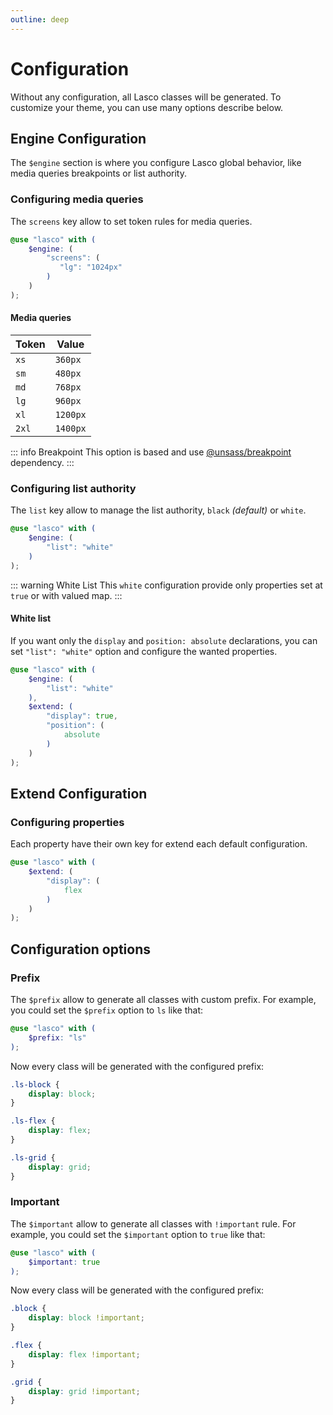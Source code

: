 ```yaml
---
outline: deep
---
```


# Configuration

Without any configuration, all Lasco classes will be generated. To customize your theme, you can use many options
describe below.

## Engine Configuration

The `$engine` section is where you configure Lasco global behavior, like media queries breakpoints or list authority.

### Configuring media queries

The `screens` key allow to set token rules for media queries.

```scss
@use "lasco" with (
    $engine: (
        "screens": (
           "lg": "1024px"        
        )
    )
);
```

#### Media queries

| Token | Value    |
|-------|----------|
| `xs`  | `360px`  |
| `sm`  | `480px`  |
| `md`  | `768px`  |
| `lg`  | `960px`  |
| `xl`  | `1200px` |
| `2xl` | `1400px` |

::: info Breakpoint
This option is based and use [@unsass/breakpoint](https://github.com/unsass/breakpoint) dependency.
:::

### Configuring list authority

The `list` key allow to manage the list authority, `black` _(default)_ or `white`.

```scss
@use "lasco" with (
    $engine: (
        "list": "white"
    )
);
```

::: warning White List
This `white` configuration provide only properties set at `true` or with valued map.
:::

#### White list

If you want only the `display` and `position: absolute` declarations, you can set `"list": "white"` option and configure
the wanted properties.

```scss
@use "lasco" with (
    $engine: (
        "list": "white"
    ),
    $extend: (
        "display": true,
        "position": (
            absolute
        )
    )
);
```

## Extend Configuration

### Configuring properties

Each property have their own key for extend each default configuration.

```scss
@use "lasco" with (
    $extend: (
        "display": (
            flex
        )
    )
);
```

## Configuration options

### Prefix

The `$prefix` allow to generate all classes with custom prefix. For example, you could set the `$prefix` option to `ls`
like that:

```scss
@use "lasco" with (
    $prefix: "ls"
);
```

Now every class will be generated with the configured prefix:

```css
.ls-block {
    display: block;
}

.ls-flex {
    display: flex;
}

.ls-grid {
    display: grid;
}
```

### Important

The `$important` allow to generate all classes with `!important` rule. For example, you could set the `$important`
option to `true` like that:

```scss
@use "lasco" with (
    $important: true
);
```

Now every class will be generated with the configured prefix:

```css
.block {
    display: block !important;
}

.flex {
    display: flex !important;
}

.grid {
    display: grid !important;
}
```


